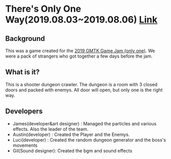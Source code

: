 # There's Only One Way(2019.08.03~2019.08.06) [Link](https://luci-park.itch.io/oneway)

## Background
This was a game created for the [2019 GMTK Game Jam (only one)](https://www.youtube.com/watch?v=o-WrQ77zUvA&t=3s).
We were a pack of strangers who got together a few days before the jam.

## What is it?
This is a shooter dungeon crawler. The dungeon is a room with 3 closed doors and packed with enemys. All door will open, but only one is the right way.

## Developers
  - James(developer&art designer) : Managed the particles and various effects. Also the leader of the team.
  - Austin(developer) : Created the Player and the Enemys.  
  - Luci(developer) : Created the random dungeon generator and the boss's movements
  - Gil(Sound designer): Created the bgm and sound effects
